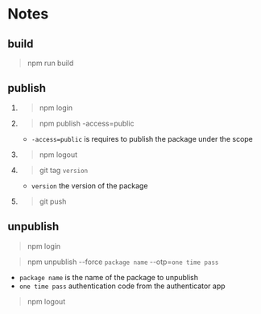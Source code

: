 # Notes

## build

> npm run build

## publish

1. > npm login

1. > npm publish -access=public

    * `-access=public` is requires to publish the package under the scope

1. > npm logout

1. > git tag `version`
    * `version` the version of the package
1. > git push

## unpublish

> npm login

> npm unpublish --force `package name` --otp=`one time pass`

* `package name` is the name of the package to unpublish
* `one time pass` authentication code from the authenticator app

> npm logout
